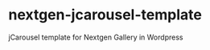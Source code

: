 nextgen-jcarousel-template
==========================

jCarousel template for Nextgen Gallery in Wordpress
